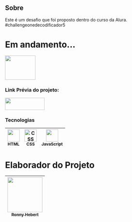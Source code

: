 ## Sobre
Este é um desafio que foi proposto dentro do curso da Alura.  #challengeonedecodificador5
# Em andamento... 
<img loading="lazy" src="https://www.blogson.com.br/wp-content/uploads/2017/10/lg.progress-bar-preloader.gif" width=100 height=80 target=_blank>

### Link Prévia do projeto: 
[<img loading="lazy" src="https://www.irishsetter.org.uk/buttons/click-flashing.gif" width=130 height=40 target=_blank>](https://decodificador-de-texto-sigma.vercel.app/)

### Tecnologias
<img loading="lazy" src="https://upload.wikimedia.org/wikipedia/commons/thumb/3/38/HTML5_Badge.svg/1200px-HTML5_Badge.svg.png" width=40 height=40><br><sub>HTML</sub>|<img loading="lazy" src="https://upload.wikimedia.org/wikipedia/commons/6/62/CSS3_logo.svg" title="CSS" width="40" height="40"><br><sub>CSS</sub> | <img loading="lazy" src="https://cdn.jsdelivr.net/gh/devicons/devicon@latest/icons/javascript/javascript-original.svg" width="40" height="40"><br><sub>JavaScript</sub> 
| :---: | :---: | :---: |

# Elaborador do Projeto
| [<img loading="lazy" src="https://avatars.githubusercontent.com/u/61034508?v=4?v=4" width=115><br><sub>Ronny Hebert</sub>](https://github.com/SrHebert) |
| :---: |
